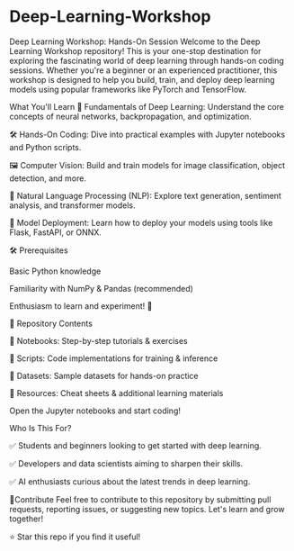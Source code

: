# Deep-Learning-Workshop
Deep Learning Workshop: Hands-On Session
Welcome to the Deep Learning Workshop repository! This is your one-stop destination for exploring the fascinating world of deep learning through hands-on coding sessions. Whether you're a beginner or an experienced practitioner, this workshop is designed to help you build, train, and deploy deep learning models using popular frameworks like PyTorch and TensorFlow.

What You'll Learn
🧠 Fundamentals of Deep Learning: Understand the core concepts of neural networks, backpropagation, and optimization.

🛠️ Hands-On Coding: Dive into practical examples with Jupyter notebooks and Python scripts.

🖼️ Computer Vision: Build and train models for image classification, object detection, and more.

📜 Natural Language Processing (NLP): Explore text generation, sentiment analysis, and transformer models.

🚀 Model Deployment: Learn how to deploy your models using tools like Flask, FastAPI, or ONNX.

🛠 Prerequisites

Basic Python knowledge

Familiarity with NumPy & Pandas (recommended)

Enthusiasm to learn and experiment! 🎯

📂 Repository Contents

📌 Notebooks: Step-by-step tutorials & exercises

📌 Scripts: Code implementations for training & inference

📌 Datasets: Sample datasets for hands-on practice

📌 Resources: Cheat sheets & additional learning materials

Open the Jupyter notebooks and start coding!

Who Is This For?

✅ Students and beginners looking to get started with deep learning.

✅ Developers and data scientists aiming to sharpen their skills.

✅ AI enthusiasts curious about the latest trends in deep learning.


🤝Contribute
Feel free to contribute to this repository by submitting pull requests, reporting issues, or suggesting new topics. Let's learn and grow together!

⭐ Star this repo if you find it useful!


